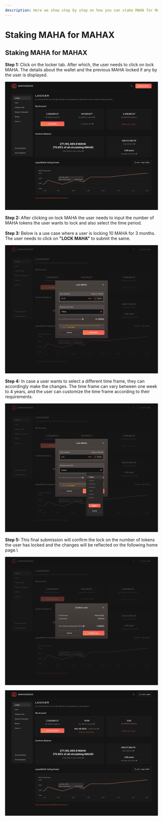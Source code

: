 ```yaml
---
description: Here we show step by step on how you can stake MAHA for MAHAX.
---
```


# Staking MAHA for MAHAX

## Staking MAHA for MAHAX

**Step 1:** Click on the locker tab. After which, the user needs to click on lock MAHA. The details about the wallet and the previous MAHA locked if any by the user is displayed.

![lock maha](../../.gitbook/assets/not-locked.png)


**Step 2:** After clicking on lock MAHA the user needs to input the number of MAHA tokens the user wants to lock and also select the time period.\
\
**Step 3:** Below is a use case where a user is locking 10 MAHA for 3 months. The user needs to click on **"LOCK MAHA"** to submit the same.

![Confirm Lock MAHA](../../.gitbook/assets/lock-maha.png)

**Step 4:** In case a user wants to select a different time frame, they can accordingly make the changes. The time frame can vary between one week to 4 years, and the user can customize the time frame according to their requirements.

![Select lock time](../../.gitbook/assets/choose-lock-time.png)

**Step 5:** This final submission will confirm the lock on the number of tokens the user has locked and the changes will be reflected on the following home page.\


![Confirm Lock](../../.gitbook/assets/lock-maha-confirmation.png)

![Updated locked MAHA ](../../.gitbook/assets/locked-maha.png)

